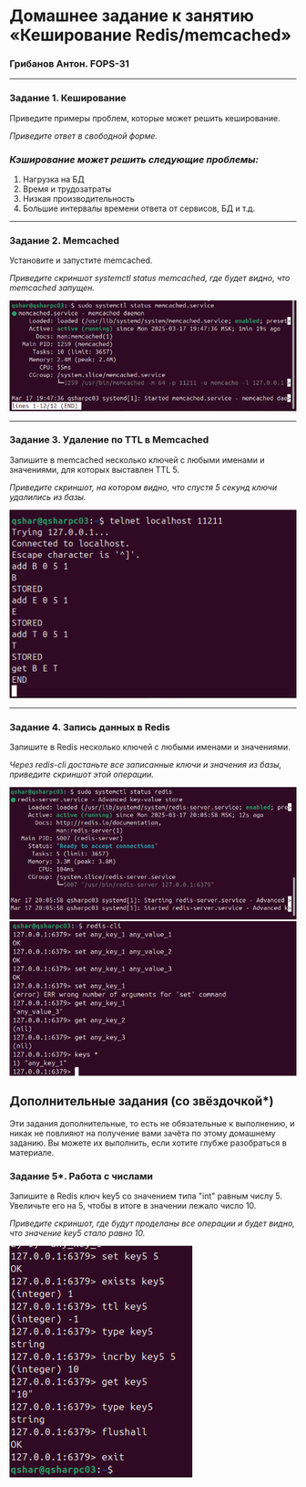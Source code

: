 # Домашнее задание к занятию «Кеширование Redis/memcached»
### Грибанов Антон. FOPS-31

---

### Задание 1. Кеширование 

Приведите примеры проблем, которые может решить кеширование. 

*Приведите ответ в свободной форме.*

### *Кэширование может решить следующие проблемы:*
1. Нагрузка на БД
2. Время и трудозатраты
3. Низкая производительность
4. Большие интервалы времени ответа от сервисов, БД и т.д.

---

### Задание 2. Memcached

Установите и запустите memcached.

*Приведите скриншот systemctl status memcached, где будет видно, что memcached запущен.*

 ![sdb_001](https://github.com/Qshar1408/sdb_02/blob/main/img/sdb_001.png)

---

### Задание 3. Удаление по TTL в Memcached

Запишите в memcached несколько ключей с любыми именами и значениями, для которых выставлен TTL 5. 

*Приведите скриншот, на котором видно, что спустя 5 секунд ключи удалились из базы.*

 ![sdb_002](https://github.com/Qshar1408/sdb_02/blob/main/img/sdb_002.png)
 
---

### Задание 4. Запись данных в Redis

Запишите в Redis несколько ключей с любыми именами и значениями. 

*Через redis-cli достаньте все записанные ключи и значения из базы, приведите скриншот этой операции.*

![sdb_003](https://github.com/Qshar1408/sdb_02/blob/main/img/sdb_003.png)
![sdb_004](https://github.com/Qshar1408/sdb_02/blob/main/img/sdb_004.png)

## Дополнительные задания (со звёздочкой*)
Эти задания дополнительные, то есть не обязательные к выполнению, и никак не повлияют на получение вами зачёта по этому домашнему заданию. Вы можете их выполнить, если хотите глубже разобраться в материале.

### Задание 5*. Работа с числами 

Запишите в Redis ключ key5 со значением типа "int" равным числу 5. Увеличьте его на 5, чтобы в итоге в значении лежало число 10.  

*Приведите скриншот, где будут проделаны все операции и будет видно, что значение key5 стало равно 10.*

![sdb_005](https://github.com/Qshar1408/sdb_02/blob/main/img/sdb_005.png)
